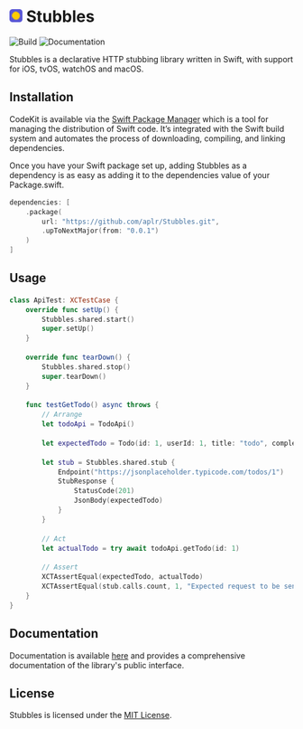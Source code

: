 <h1>
    <img src="https://raw.githubusercontent.com/aplr/Stubbles/main/Logo.png" height="23" />
    Stubbles
</h1>

![Build](https://github.com/aplr/Stubbles/actions/workflows/test.yml/badge.svg?branch=main)
![Documentation](https://github.com/aplr/Stubbles/actions/workflows/docs.yml/badge.svg)

Stubbles is a declarative HTTP stubbing library written in Swift, with support for iOS, tvOS, watchOS and macOS.

## Installation

CodeKit is available via the [Swift Package Manager](https://swift.org/package-manager/) which is a tool for managing the distribution of Swift code. It’s integrated with the Swift build system and automates the process of downloading, compiling, and linking dependencies.

Once you have your Swift package set up, adding Stubbles as a dependency is as easy as adding it to the dependencies value of your Package.swift.

```swift
dependencies: [
    .package(
        url: "https://github.com/aplr/Stubbles.git",
        .upToNextMajor(from: "0.0.1")
    )
]
```

## Usage

```swift
class ApiTest: XCTestCase {
    override func setUp() {
        Stubbles.shared.start()
        super.setUp()
    }

    override func tearDown() {
        Stubbles.shared.stop()
        super.tearDown()
    }
    
    func testGetTodo() async throws {
        // Arrange
        let todoApi = TodoApi()
        
        let expectedTodo = Todo(id: 1, userId: 1, title: "todo", completed: false)
        
        let stub = Stubbles.shared.stub {
            Endpoint("https://jsonplaceholder.typicode.com/todos/1")
            StubResponse {
                StatusCode(201)
                JsonBody(expectedTodo)
            }
        }
        
        // Act
        let actualTodo = try await todoApi.getTodo(id: 1)
        
        // Assert
        XCTAssertEqual(expectedTodo, actualTodo)
        XCTAssertEqual(stub.calls.count, 1, "Expected request to be sent exactly once.")
    }
}
```

## Documentation

Documentation is available [here](https://stubbles.aplr.io) and provides a comprehensive documentation of the library's public interface.

## License
Stubbles is licensed under the [MIT License](https://github.com/aplr/Stubbles/blob/main/LICENSE).
